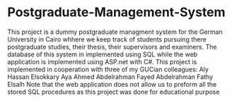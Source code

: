 # Postgraduate-Management-System
This project is a dummy postgraduate managment system for the German University in Cairo whhere we keep track of students pursuing there postgraduate studies, their thesis, their supervisors and examiners.
The database of this system in implemented using SQL while the web application is implemented using ASP.net with C#.
This project is implemented in cooperation with three of my GUCian colleagues:
Aly Hassan Elsokkary
Aya Ahmed Abdelrahman Fayed
Abdelrahman Fathy Elsalh
Note that the web application does not allow us to preform all the stored SQL procedures as this project was done for educational purpose
